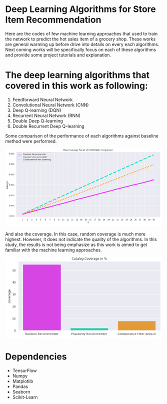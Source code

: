 # Deep Learning Algorithms for Store Item Recommendation

Here are the codes of few machine learning approaches that used to train the network to predict the hot sales item of a grocery shop.
These works are general warming up before drive into details on every each algorithms. Next coming works will be specifically focus on each of these algorithms and provide some project tutorials and explanation.

# The deep learning algorithms that covered in this work as following:
1. Feedforward Neural Network
2. Convolutional Neural Network (CNN)
3. Deep Q-learning (DQN)
4. Recurrent Neural Network (RNN)
5. Double Deep Q-learning
6. Double Recurrent Deep Q-learning

Some comparison of the performance of each algorithms against baseline method were performed.

<img src="images/mark.PNG">

And also the coverage. In this case, random coverage is much more highest. However, it does not indicate the quality of the algorithms. In this study, the results is not being emphasize as this work is aimed to get familiar with the machine learning approaches.

<img src="images/coverage.PNG">






# Dependencies
<ul>
  <li>TensorFlow</li>
  <li>Numpy</li>
  <li>Matplotlib</li>
  <li>Pandas</li>
  <li>Seaborn</li>
  <li>Scikit-Learn</li>
</ul>

